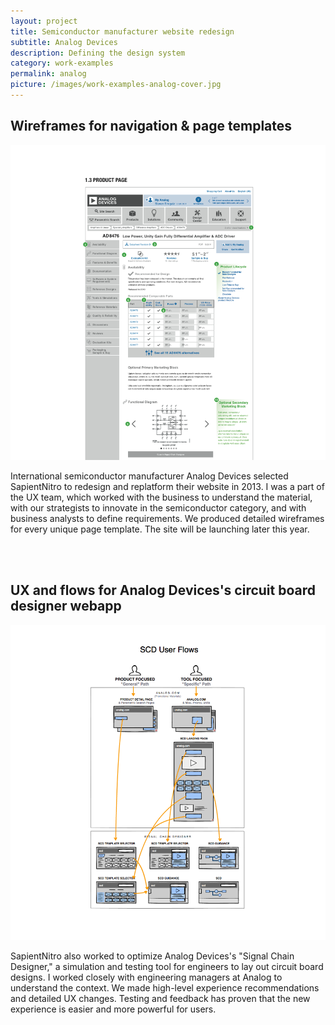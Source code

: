```yaml
---
layout: project
title: Semiconductor manufacturer website redesign
subtitle: Analog Devices
description: Defining the design system
category: work-examples
permalink: analog
picture: /images/work-examples-analog-cover.jpg
---
```


<!-- SapientNitro recently worked with semiconductor manufacturer Analog Devices, who will be launching a large redesign later this year. On the UX team, we **defined the design system** while working closely with the client to understand the business, with strategists to understand electrical enginners, and with business analysis to define requirements. -->

## Wireframes for navigation & page templates

<img src="/images/work-examples-analog-product.png" class="circle">

International semiconductor manufacturer Analog Devices selected SapientNitro to redesign and replatform their website in 2013. I was a part of the UX team, which worked with the business to understand the material, with our strategists to innovate in the semiconductor category, and with business analysts to define requirements. We produced detailed wireframes for every unique page template. The site will be launching later this year.

<br><br>

## UX and flows for Analog Devices's circuit board designer webapp

<img src="/images/work-examples-analog-scd.png" class="circle">

SapientNitro also worked to optimize Analog Devices's "Signal Chain Designer," a simulation and testing tool for engineers to lay out circuit board designs. I worked closely with engineering managers at Analog to understand the context. We made high-level experience recommendations and detailed UX changes. Testing and feedback has proven that the new experience is easier and more powerful for users.

